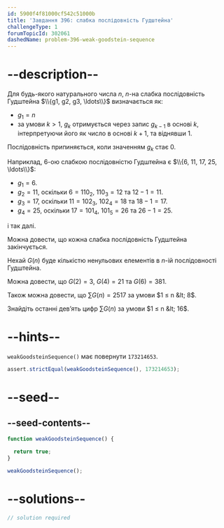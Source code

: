 ```yaml
---
id: 5900f4f81000cf542c51000b
title: 'Завдання 396: слабка послідовність Гудштейна'
challengeType: 1
forumTopicId: 302061
dashedName: problem-396-weak-goodstein-sequence
---
```


# --description--

Для будь-якого натурального числа $n$, $n$-на слабка послідовність Гудштейна $\\{g1, g2, g3, \ldots\\}$ визначається як:

- $g_1 = n$
- за умови $k > 1$, $g_k$ отримується через запис $g_{k - 1}$ в основі $k$, інтерпретуючи його як число в основі $k + 1$, та віднявши 1.

Послідовність припиняється, коли значенням $g_k$ стає 0.

Наприклад, $6$-ою слабкою послідовністю Гудштейна є $\\{6, 11, 17, 25, \ldots\\}$:

- $g_1 = 6$.
- $g_2 = 11$, оскільки $6 = 110_2$, $110_3 = 12$ та $12 - 1 = 11$.
- $g_3 = 17$, оскільки $11 = 102_3$, $102_4 = 18$ та $18 - 1 = 17$.
- $g_4 = 25$, оскільки $17 = 101_4$, $101_5 = 26$ та $26 - 1 = 25$.

і так далі.

Можна довести, що кожна слабка послідовність Гудштейна закінчується.

Нехай $G(n)$ буде кількістю ненульових елементів в $n$-ій послідовності Гудштейна.

Можна довести, що $G(2) = 3$, $G(4) = 21$ та $G(6) = 381$.

Також можна довести, що $\sum G(n) = 2517$ за умови $1 ≤ n &lt; 8$.

Знайдіть останні дев’ять цифр $\sum G(n)$ за умови $1 ≤ n &lt; 16$.

# --hints--

`weakGoodsteinSequence()` має повернути `173214653`.

```js
assert.strictEqual(weakGoodsteinSequence(), 173214653);
```

# --seed--

## --seed-contents--

```js
function weakGoodsteinSequence() {

  return true;
}

weakGoodsteinSequence();
```

# --solutions--

```js
// solution required
```
